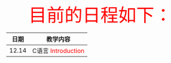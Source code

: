  <font color="red" size="10px"> <center>目前的日程如下：</center></font>
 
|日期|教学内容|
|---|------|
|12.14|C语言 <font color="red"> Introduction </font> |
